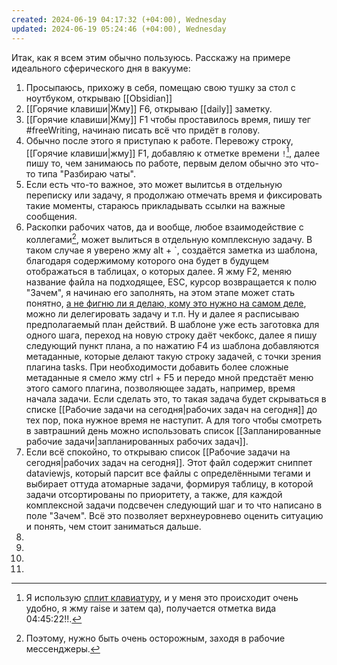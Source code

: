 ```yaml
---
created: 2024-06-19 04:17:32 (+04:00), Wednesday
updated: 2024-06-19 05:24:46 (+04:00), Wednesday
---
```

Итак, как я всем этим обычно пользуюсь. Расскажу на примере идеального сферического дня в вакууме:

1. Просыпаюсь, прихожу в себя, помещаю свою тушку за стол с ноутбуком, открываю [[Obsidian]]
2. [[Горячие клавиши|Жму]] F6, открываю [[daily]] заметку. 
3. [[Горячие клавиши|Жму]] F1 чтобы проставилось время, пишу тег #freeWriting, начинаю писать всё что придёт в голову. 
4. Обычно после этого я приступаю к работе. Перевожу строку, [[Горячие клавиши|жму]] F1, добавляю к отметке времени `!`[^2], далее пишу то, чем занимаюсь по работе, первым делом обычно это что-то типа "Разбираю чаты".
5. Если есть что-то важное, это может вылитсья в отдельную переписку или задачу, я продолжаю отмечать время и фиксировать такие моменты, стараюсь прикладывать ссылки на важные сообщения. 
6. Раскопки рабочих чатов, да и вообще, любое взаимодействие с коллегами[^3], может вылиться в отдельную комплексную задачу. В таком случае я уверено жму alt + \`, создаётся заметка из шаблона, благодаря содержимому которого она будет в будущем отображаться в таблицах, о которых далее. Я жму F2, меняю название файла на подходящее, ESC, курсор возвращается к полю "Зачем", я начинаю его заполнять, на этом этапе может стать понятно, [а не фигню ли я делаю, кому это нужно на самом деле](https://club.mnogosdelal.ru/post/2827/), можно ли делегировать задачу и т.п. Ну и далее я расписываю предполагаемый план действий. В шаблоне уже есть заготовка для одного шага, переход на новую строку даёт чекбокс, далее я пишу следующий пункт плана, а по нажатию F4 из шаблона добавляются метаданные, которые делают такую строку задачей, с точки зрения плагина tasks. При необходимости добавить более сложные метаданные я смело жму ctrl + F5 и передо мной предстаёт меню этого самого плагина, позволяющее задать, например, время начала задачи. Если сделать это, то такая задача будет скрываться в списке [[Рабочие задачи на сегодня|рабочих задач на сегодня]] до тех пор, пока нужное время не наступит. А для того чтобы смотреть в завтрашний день можно использовать список [[Запланированные рабочие задачи|запланированных рабочих задач]].
7. Если всё спокойно, то открываю список [[Рабочие задачи на сегодня|рабочих задач на сегодня]]. Этот файл содержит сниппет dataviewjs, который парсит все файлы с определёнными тегами и выбирает оттуда атомарные задачи, формируя таблицу, в которой задачи отсортированы по приоритету, а также, для каждой комплексной задачи подсвечен следующий шаг и то что написано в поле "Зачем". Всё это позволяет верхнеуровнево оценить ситуацию и понять, чем стоит заниматься дальше.
8. 
9. 
10. 
10.


[^1]: Изначальная идея была писать утренние страницы, как рекомендует Джулия Кэмерон, в книге "Путь Художника", но то что получается в итоге явно не соответствует оригинальной идее. Об этом и ещё обо всём понемногу, что касается письма, [я рассказал в докладе](https://youtu.be/Rezn0WQtJuE?si=9FCpJP-PprEkUGeg), на первой [конференции TbilisiJS](https://t.me/tbilisi_js_chat/7054).
[^2]: Я использую [сплит клавиатуру](https://habr.com/ru/articles/526338/), и у меня это происходит очень удобно, я жму raise и затем qa), получается отметка вида 04:45:22!!.
[^3]: Поэтому, нужно быть очень осторожным, заходя в рабочие мессенджеры.
